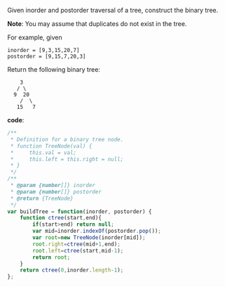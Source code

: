 Given inorder and postorder traversal of a tree, construct the binary tree.

**Note**:
You may assume that duplicates do not exist in the tree.

For example, given
```
inorder = [9,3,15,20,7]
postorder = [9,15,7,20,3]
```
Return the following binary tree:

```
    3
   / \
  9  20
    /  \
   15   7
```

**code**:

```js
/**
 * Definition for a binary tree node.
 * function TreeNode(val) {
 *     this.val = val;
 *     this.left = this.right = null;
 * }
 */
/**
 * @param {number[]} inorder
 * @param {number[]} postorder
 * @return {TreeNode}
 */
var buildTree = function(inorder, postorder) {
    function ctree(start,end){
        if(start>end) return null;
        var mid=inorder.indexOf(postorder.pop());
        var root=new TreeNode(inorder[mid]);
        root.right=ctree(mid+1,end);
        root.left=ctree(start,mid-1);
        return root;
    }
    return ctree(0,inorder.length-1);
};

```